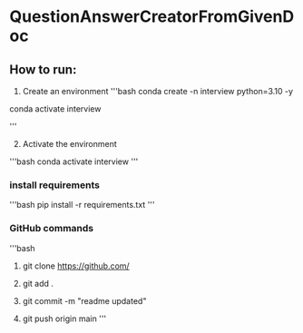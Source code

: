 # QuestionAnswerCreatorFromGivenDoc

## How to run:
1. Create an environment
'''bash
conda create -n interview python=3.10 -y

conda activate interview

'''

2. Activate the environment

'''bash
conda activate interview
'''


### install requirements

'''bash
pip install -r requirements.txt
'''
### GitHub commands

'''bash
1. git clone https://github.com/

2. git add .

3. git commit -m "readme updated"

4. git push origin main
'''
